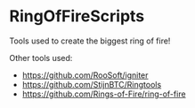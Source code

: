 # RingOfFireScripts
Tools used to create the biggest ring of fire!

Other tools used:
 - https://github.com/RooSoft/igniter
 - https://github.com/StijnBTC/Ringtools
 - https://github.com/Rings-of-Fire/ring-of-fire
